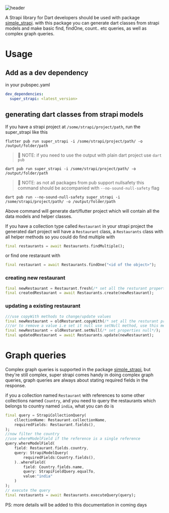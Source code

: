![header](https://raw.githubusercontent.com/ondbyte/super_strapi/master/image.png)

A Strapi library for Dart developers should be used with package [simple_strapi](https://github.com/ondbyte/simple_strapi#complex-graph-queries). with this package you can generate dart classes from strapi models and make basic find, findOne, count.. etc queries, as well as complex graph queries.

# Usage

## Add as a dev dependency
in your pubspec.yaml
```yaml
dev_dependencies:
  super_strapi: <latest_version>
```

## generating dart classes from strapi models
If you have a strapi project at `/some/strapi/project/path`, run the super_strapi like this
```console
flutter pub run super_strapi -i /some/strapi/project/path/ -o /output/folder/path
```
> 📝 NOTE: if you need to use the output with plain dart project use `dart pub`
```console
dart pub run super_strapi -i /some/strapi/project/path/ -o /output/folder/path
```
> 📝 NOTE: as not all packages from pub support nullsafety this command should be accompanied with `--no-sound-null-safety` flag
```console
dart pub run --no-sound-null-safety super_strapi -i /some/strapi/project/path/ -o /output/folder/path
```
Above command will generate dart/flutter project which will contain all the data models and helper classes.

If you have a collection type called `Restaurant` in your strapi project the generated dart project will have a `Restaurant` class, a `Restaurants` class with all helper methods so you could do find multiple with
```dart
final restaurants = await Restaurants.findMultiple();
```
or find one restaraunt with
```dart
final restaurant = await Restaurants.findOne("<id of the object>");
```

### creating new restaurant
```dart
final newRestaurant = Restaurant.fresh(/* set all the resturant properties*/);
final createdRestaurant = await Restaurants.create(newRestaurant);
```
### updating a existing restaurant
```dart
///use copyWith methods to change/update values
final newRestaurant = oldResturant.copyWith(/* set all the resturant properties*/);
///or to remove a value i.e set it null use setNull method, use this method to remove a value setting null with copyWith method doesn't update it to null on the server
final newRestaurant = oldResturant.setNull(/* set properties null*/);
final updatedRestaurant = await Restaurants.update(newRestaurant);
```

# Graph queries
Complex graph queries is supported in the package [simple_strapi](https://github.com/ondbyte/simple_strapi#complex-graph-queries), but they're still complex, super strapi comes handy in doing complex graph queries, graph queries are always about stating required fields in the response.

if you a collection named `Restaurant` with references to some other collections named `Country`, and you need to query the restaurants which belongs to country named `india`, what you can do is
```dart
final query = StrapiCollectionQuery(
    cllectionName: Restaurant.collectionName,
    requiredFields: Restaurant.fields(),
);
//now filter the country
//use whereModelField if the reference is a single reference
query.whereModelField(
    field: Restaurant.fields.country,
    query: StrapiModelQuery(
        requiredFields:Country.fields(),
    )..whereField(
        field: Country.fields.name,
        query: StrapiFieldQuery.equalTo,
        value:"india"
    )
);
// execute the query
final restaurants = await Restaurants.executeQuery(query);
```
PS: more details will be added to this documentation in coming days